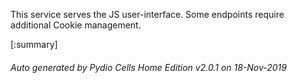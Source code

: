 






This service serves the JS user-interface. Some endpoints require additional Cookie management.

[:summary]

###### Auto generated by Pydio Cells Home Edition v2.0.1 on 18-Nov-2019
